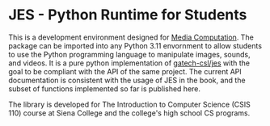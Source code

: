 # JES - Python Runtime for Students
This is a development environment designed for [Media Computation](http://web.eecs.umich.edu/~mjguz/mediacomp/mediaComp-teach/). The package can be imported into any Python 3.11 envornment to allow students to use the Python programming language to manipulate images, sounds, and videos. 
It is a pure python implementation of [gatech-csl/jes]([https://github.com/vuejs/vue](https://github.com/gatech-csl/jes)) with the goal to be compliant with the API of the same project. The current API documentation is consistent with the usage of JES in the book, and the subset of functions implemented so far is published here.

The library is developed for The Introduction to Computer Science (CSIS 110) course at Siena College and the college's high school CS programs. 


